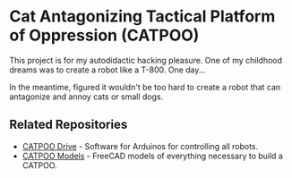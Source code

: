 # Cat Antagonizing Tactical Platform of Oppression (CATPOO)

This project is for my autodidactic hacking pleasure. One of my childhood
dreams was to create a robot like a T-800. One day...

In the meantime, figured it wouldn't be too hard to create a robot that
can antagonize and annoy cats or small dogs.

## Related Repositories

* [CATPOO Drive](git@github.com:timmd909/catpoo-drive.git) - Software
  for Arduinos for controlling all robots.
* [CATPOO Models](git@github.com:timmd909/catpoo-models.git) - FreeCAD
  models of everything necessary to build a CATPOO.
